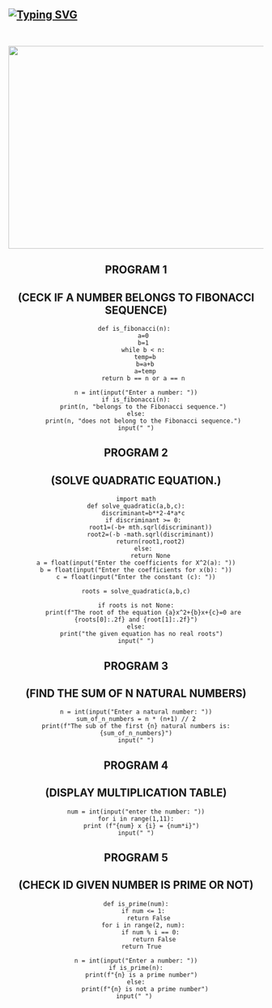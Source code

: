 ## [![Typing SVG](https://readme-typing-svg.herokuapp.com?font=Lemon+milk&color=F7000&lines=THIS+IS+A+GITHUB+REPOSITORY;Created+by+Anandh)](https://git.io/typing-svg)

   <br> 
</p>
 
<div align="center">
  <img border-radius: 15px src="https://i.imgur.com/MsQr6WI.jpeg" width="1200" height="400"/>
  <p align="center">
 
</p>


## PROGRAM 1 
## (CECK IF A NUMBER BELONGS TO FIBONACCI SEQUENCE)

```
def is_fibonacci(n): 
    a=0
    b=1
    while b < n:
     temp=b
     b=a+b
     a=temp
    return b == n or a == n

n = int(input("Enter a number: "))
if is_fibonacci(n):
    print(n, "belongs to the Fibonacci sequence.")
else:
    print(n, "does not belong to the Fibonacci sequence.")
input(" ")
```

## PROGRAM 2 
## (SOLVE QUADRATIC EQUATION.)

```
import math
def solve_quadratic(a,b,c):
    discriminant=b**2-4*a*c
    if discriminant >= 0:
        root1=(-b+ mth.sqrl(discriminant))
        root2=(-b -math.sqrl(discriminant))
        return(root1,root2)
    else:
        return None
a = float(input("Enter the coefficients for X^2(a): "))
b = float(input("Enter the coefficients for x(b): "))
c = float(input("Enter the constant (c): "))

roots = solve_quadratic(a,b,c)

if roots is not None:
    print(f"The root of the equation {a}x^2+{b}x+{c}=0 are {roots[0]:.2f} and {root[1]:.2f}")
else:
    print("the given equation has no real roots") 
input(" ")
```
## PROGRAM 3
## (FIND THE SUM OF N NATURAL NUMBERS)

```
n = int(input("Enter a natural number: "))
sum_of_n_numbers = n * (n+1) // 2
print(f"The sub of the first {n} natural numbers is: {sum_of_n_numbers}")
input(" ")
```
## PROGRAM 4
## (DISPLAY MULTIPLICATION TABLE)

```
num = int(input("enter the number: "))
for i in range(1,11):
   print (f"{num} x {i} = {num*i}")
input(" ")
```
## PROGRAM 5
## (CHECK ID GIVEN NUMBER IS PRIME OR NOT)

```
def is_prime(num):
    if num <= 1:
       return False
    for i in range(2, num):
        if num % i == 0:
          return False
    return True 

n = int(input("Enter a number: "))
if is_prime(n):
   print(f"{n} is a prime number")
else:
     print(f"{n} is not a prime number")
input(" ") 
```
